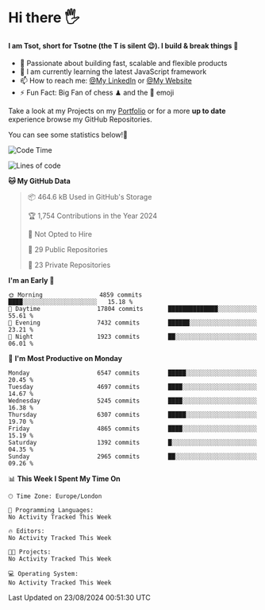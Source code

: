 # Hi there :raised_hand_with_fingers_splayed:
#### I am Tsot, short for Tsotne (the T is silent :wink:). I build & break things :space_invader:
- :telescope: Passionate about building fast, scalable and flexible products
- :seedling: I am currently learning the latest JavaScript framework 
- :mailbox: How to reach me: [@My LinkedIn](https://www.linkedin.com/in/tsotne-gvadzabia/) or [@My Website](https://tsotne.co.uk/contact)
- :zap: Fun Fact: Big Fan of chess ♟ and the 👾 emoji

Take a look at my Projects on my [Portfolio](https://tsotne.co.uk/) or for a more **up to date** experience browse my GitHub Repositories.

You can see some statistics below!:space_invader:
<!--START_SECTION:waka-->
![Code Time](http://img.shields.io/badge/Code%20Time-761%20hrs%202%20mins-blue)

![Lines of code](https://img.shields.io/badge/From%20Hello%20World%20I%27ve%20Written-11.9%20million%20lines%20of%20code-blue)

**🐱 My GitHub Data** 

> 📦 464.6 kB Used in GitHub's Storage 
 > 
> 🏆 1,754 Contributions in the Year 2024
 > 
> 🚫 Not Opted to Hire
 > 
> 📜 29 Public Repositories 
 > 
> 🔑 23 Private Repositories 
 > 
**I'm an Early 🐤** 

```text
🌞 Morning                4859 commits        ████░░░░░░░░░░░░░░░░░░░░░   15.18 % 
🌆 Daytime                17804 commits       ██████████████░░░░░░░░░░░   55.61 % 
🌃 Evening                7432 commits        ██████░░░░░░░░░░░░░░░░░░░   23.21 % 
🌙 Night                  1923 commits        ██░░░░░░░░░░░░░░░░░░░░░░░   06.01 % 
```
📅 **I'm Most Productive on Monday** 

```text
Monday                   6547 commits        █████░░░░░░░░░░░░░░░░░░░░   20.45 % 
Tuesday                  4697 commits        ████░░░░░░░░░░░░░░░░░░░░░   14.67 % 
Wednesday                5245 commits        ████░░░░░░░░░░░░░░░░░░░░░   16.38 % 
Thursday                 6307 commits        █████░░░░░░░░░░░░░░░░░░░░   19.70 % 
Friday                   4865 commits        ████░░░░░░░░░░░░░░░░░░░░░   15.19 % 
Saturday                 1392 commits        █░░░░░░░░░░░░░░░░░░░░░░░░   04.35 % 
Sunday                   2965 commits        ██░░░░░░░░░░░░░░░░░░░░░░░   09.26 % 
```


📊 **This Week I Spent My Time On** 

```text
🕑︎ Time Zone: Europe/London

💬 Programming Languages: 
No Activity Tracked This Week

🔥 Editors: 
No Activity Tracked This Week

🐱‍💻 Projects: 
No Activity Tracked This Week

💻 Operating System: 
No Activity Tracked This Week
```


 Last Updated on 23/08/2024 00:51:30 UTC
<!--END_SECTION:waka-->
